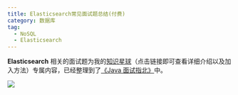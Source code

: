 ```yaml
---
title: Elasticsearch常见面试题总结(付费)
category: 数据库
tag:
  - NoSQL
  - Elasticsearch
---
```


**Elasticsearch** 相关的面试题为我的[知识星球](../../about-the-author/zhishixingqiu-two-years.md)（点击链接即可查看详细介绍以及加入方法）专属内容，已经整理到了[《Java 面试指北》](../../zhuanlan/java-mian-shi-zhi-bei.md)中。

![](https://oss.javaguide.cn/javamianshizhibei/elasticsearch-questions.png)

<!-- @include: @planet.snippet.md -->

<!-- @include: @article-footer.snippet.md -->